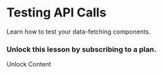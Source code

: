 # Testing API Calls

Learn how to test your data-fetching components.

### Unlock this lesson by subscribing to a plan.

Unlock Content